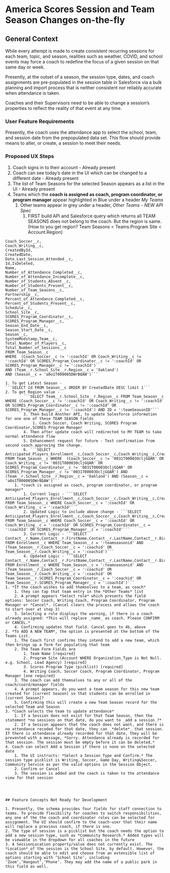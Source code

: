 # America Scores Session and Team Season Changes on-the-fly

## General Context

While every attempt is made to create consistent recurring sessions for each team, topic, and season, realities such as weather, COVID, and school events may force a coach to redefine the focus of a given session on that same day or week.

Presently, at the outset of a season, the session type, dates, and coach assignments are pre-populated in the session table in Salesforce via a bulk planning and import process that is neither consistent nor reliably accurate when attendance is taken.

Coaches and their Supervisors need to be able to change a session’s properties to reflect the reality of that event at any time.

### User Feature Requirements

Presently, the coach uses the attendance app to select the school, team, and session date from the prepopulated data set. This flow should provide means to alter, or create, a session to meet their needs.

### Proposed UX Steps

1. Coach signs in to their account - Already present
2. Coach can see today’s date in the UI which can be changed to a different date - Already present
3. The list of Team Seasons for the selected Season appears as a list in the UI - Already present
4. Teams which the **coach is assigned as coach, program coordinator, or program manager** appear highlighted in Blue under a header *My Teams*
    1. Other teams appear in grey under a header, *Other Teams - NEW API Spec*
        1. FIRST build API and Salesforce query which returns all TEAM SEASONS does not belong to the coach. But the region is same.  (How to you get region? Team Seasons < Teams.Program Site < Account.Region)

```SELECT Anticipated_Players_Enrollment__c,
Coach_Soccer__c,
Coach_Writing__c,
CreatedById,
CreatedDate,
Date_Last_Session_Attended__c,
Id,IsDeleted,
Name,
Number_of_Attendance_Completed__c,
Number_of_Attendance_Incomplete__c,
Number_of_Students_Absent__c,
Number_of_Students_Present__c,
Number_of_Team_Seasons__c,
Partnership__c,
Percent_of_Attendance_Completed__c,
Percent_of_Students_Present__c,
Schedule__c,
School_Site__c,
SCORES_Program_Coordinator__c,
SCORES_Program_Manager__c,
Season_End_Date__c,
Season_Start_Date__c,
Season__c,
SystemModstamp,Team__c,
Total_Number_of_Players__c,
Total_Number_of_Sessions__c
FROM Team_Season__c
WHERE  (Coach_Soccer__c != ':coachId' OR Coach_Writing__c != ':coachId' OR SCORES_Program_Coordinator__c != ':coachId' OR SCORES_Program_Manager__c != ':coachId')
AND (Team__r.School_Site__r.Region__c = 'Oakland') 
AND (Season__c = 'a0o1T000005DWrBQAW')```

1. To get Latest Season - 
```SELECT Id FROM Season__c ORDER BY CreatedDate DESC limit 1```
2. To get Region value - 
        ```SELECT Team__r.School_Site__r.Region__c FROM Team_Season__c WHERE (Coach_Soccer__c != ':coachId' OR Coach_Writing__c != ':coachId' OR SCORES_Program_Coordinator__c != ':coachId' OR SCORES_Program_Manager__c != ':coachId') AND ID = ':teamSeasonID'```
        3. Then build Another API, to update Salesforce information for one one of these TEAM SEASON fields 
            1. Coach Soccer, Coach Writing, SCORES Program Coordinator,SCORES Program Manager
        4. Then after update coach will redirected to MY TEAM to take normal attendance flow
        5. Enhancement request for future - Text confirmation from second coach approving the change. 
        6. ```SELECT Anticipated_Players_Enrollment__c,Coach_Soccer__c,Coach_Writing__c,CreatedById,CreatedDate,Date_Last_Session_Attended__c,Id,IsDeleted,LastActivityDate,LastModifiedById,LastModifiedDate,LastReferencedDate,LastViewedDate,Name,Number_of_Attendance_Completed__c,Number_of_Attendance_Incomplete__c,Number_of_Students_Absent__c,Number_of_Students_Present__c,Number_of_Team_Seasons__c,Partnership__c,Percent_of_Attendance_Completed__c,Percent_of_Students_Present__c,Schedule__c,School_Site__c,SCORES_Program_Coordinator__c,SCORES_Program_Manager__c,Season_End_Date__c,Season_Start_Date__c,Season__c,SystemModstamp,Team__c,Total_Number_of_Players__c,Total_Number_of_Sessions__c FROM Team_Season__c WHERE  (Coach_Soccer__c != '0031T00003OcljGQAR' OR Coach_Writing__c != '0031T00003OcljGQAR' OR SCORES_Program_Coordinator__c != '0031T00003OcljGQAR' OR SCORES_Program_Manager__c != '0031T00003OcljGQAR') AND (Team__r.School_Site__r.Region__c = 'Oakland') AND (Season__c = 'a0o1T000005DWrBQAW')```
    1. *coach is assigned as coach, program coordinator, or program manager*
        1. Current logic - ```SELECT Anticipated_Players_Enrollment__c,Coach_Soccer__c,Coach_Writing__c,CreatedById,CreatedDate,Date_Last_Session_Attended__c,Id,IsDeleted,LastActivityDate,LastModifiedById,LastModifiedDate,LastReferencedDate,LastViewedDate,Name,Number_of_Attendance_Completed__c,Number_of_Attendance_Incomplete__c,Number_of_Students_Absent__c,Number_of_Students_Present__c,Number_of_Team_Seasons__c,Partnership__c,Percent_of_Attendance_Completed__c,Percent_of_Students_Present__c,Schedule__c,School_Site__c,SCORES_Program_Coordinator__c,SCORES_Program_Manager__c,Season_End_Date__c,Season_Start_Date__c,Season__c,SystemModstamp,Team__c,Total_Number_of_Players__c,Total_Number_of_Sessions__c,Coach_Soccer__r.Name,Coach_Writing__r.Name,Team__r.Name,Season__r.Name FROM Team_Season__c WHERE Coach_Soccer__c = ':coachId' OR Coach_Writing__c = ':coachId'``` 
        2. Updated Logic to include above change - ```SELECT Anticipated_Players_Enrollment__c,Coach_Soccer__c,Coach_Writing__c,CreatedById,CreatedDate,Date_Last_Session_Attended__c,Id,IsDeleted,LastActivityDate,LastModifiedById,LastModifiedDate,LastReferencedDate,LastViewedDate,Name,Number_of_Attendance_Completed__c,Number_of_Attendance_Incomplete__c,Number_of_Students_Absent__c,Number_of_Students_Present__c,Number_of_Team_Seasons__c,Partnership__c,Percent_of_Attendance_Completed__c,Percent_of_Students_Present__c,Schedule__c,School_Site__c,SCORES_Program_Coordinator__c,SCORES_Program_Manager__c,Season_End_Date__c,Season_Start_Date__c,Season__c,SystemModstamp,Team__c,Total_Number_of_Players__c,Total_Number_of_Sessions__c,Coach_Soccer__r.Name,Coach_Writing__r.Name,Team__r.Name,Season__r.Name FROM Team_Season__c WHERE Coach_Soccer__c = ':coachId' OR Coach_Writing__c = ':coachId' OR SCORES_Program_Coordinator__c = ':coachId' OR SCORES_Program_Manager__c = ':coachId'```
        3. Current Logic - ```SELECT Contact__r.Name,Contact__r.FirstName,Contact__r.LastName,Contact__r.Birthdate,Contact__r.Gender__c,Contact__r.Ethnicity__c,Contact__r.Zip_First_Five_Digits__c,Contact__c,CreatedById,CreatedDate,End_Date__c,Id,IsDeleted,LastModifiedById,LastModifiedDate,LastReferencedDate,LastViewedDate,Name,Number_of_Enrollments__c,Start_Date__c,SystemModstamp,Team_Season__c FROM Enrollment__c WHERE Team_Season__c = ':teamseasonid' AND (Team_Season__r.Coach_Soccer__c = ':coachid' OR Team_Season__r.Coach_Writing__c = ':coachid')```
        4. Updated Logic - ```SELECT Contact__r.Name,Contact__r.FirstName,Contact__r.LastName,Contact__r.Birthdate,Contact__r.Gender__c,Contact__r.Ethnicity__c,Contact__r.Zip_First_Five_Digits__c,Contact__c,CreatedById,CreatedDate,End_Date__c,Id,IsDeleted,LastModifiedById,LastModifiedDate,LastReferencedDate,LastViewedDate,Name,Number_of_Enrollments__c,Start_Date__c,SystemModstamp,Team_Season__c FROM Enrollment__c WHERE Team_Season__c = ':teamseasonid' AND (Team_Season__r.Coach_Soccer__c = ':coachid' OR Team_Season__r.Coach_Writing__c = ':coachid' OR Team_Season__r.SCORES_Program_Coordinator__c = ':coachid' OR Team_Season__r.SCORES_Program_Manager__c = ':coachId')```
1. *If the coach wishes to add themselves to a team, as coach*
    1. they can tap that team entry in the *Other Teams* list
    2. A prompt appears *Select role* which presents the field options: Soccer Coach, Writing Coach, Program Coordinator, Program Manager or *Cancel*. (Cancel clears the process and allows the coach to start over at step 3)
    3. Selecting a role displays the warning, if there is a coach already assigned: *This will replace _name_ as coach. Please CONFIRM or CANCEL.*
    4. Confirming updates that field. Cancel goes to 4b, above
2. *To ADD A NEW TEAM*, the option is presented at the bottom of the Teams List.
    1. The Coach first confirms they intend to add a new team, which then brings up a form for populating that team
    2. The Team Form Fields are
        1. Team Name [required]
        2. Program Site (Account WHERE Organization_Type is Not Null. e.g. School, Lead Agency) [required]
        3. Scores Program Type (picklist) [required]
        4. Writing Coach, Soccer Coach, Program Coordinator, Program Manager [one required]
    3. The coach can add themselves to any or all of the coach/coord/manager fields
    4. A prompt appears, do you want a team season for this new team created for [current Season] so that students can be enrolled in [current Season]?
    5. Confirming this will create a new Team Season record for the selected Team and Season
3. *Coach selects the team to update attendance*
    1. If a Session does not exist for that Team Season, then the statement *no sessions on that date, do you want to _add a session_?*
    2. If a Session appears that the coach does not want, and there is no attendance recoded for that date, they can _*delete*_ that session. If there is attendance already recorded for that date, they will be prevented with a message, *Sorry. Attendance already is recorded for that session. The session must be empty before it can be deleted.*
4. Coach can select Add a Session if there is none on the selected date
    1. The UI instructs: *Select a Session Type and Confirm.* The session type picklist is Writing, Soccer, Game Day, Writing&Soccer, Community Service as per the valid options in the Session Object.
    2. Confirm or Cancel
    3. The session is added and the coach is taken to the attendance view for that session




## Feature Concepts Not Ready for Development

1. Presently, the schema provides four fields for staff connection to teams. To provide flexibility for coaches to switch responsibilities, any one of the the coach and coordinator roles can be selected for assignment. The UI should confirm to the coach-user that their name will replace a previous coach, if there is one.
2. The type of session is a picklist but the coach needs the option to add a new session type, such as *Community Research.* Added types will be viewable in the dropdown for all coaches in the future
3. A SessionLocation property/value does not currently exist. The *Location* of the session is the School Site, by default. However, the coach should be able to edit and choose from an extensible list of options starting with ‘School Site’, including ‘Zoom’,‘Hangout’,‘Phone’. They may add the name of a public park in this field as well.

